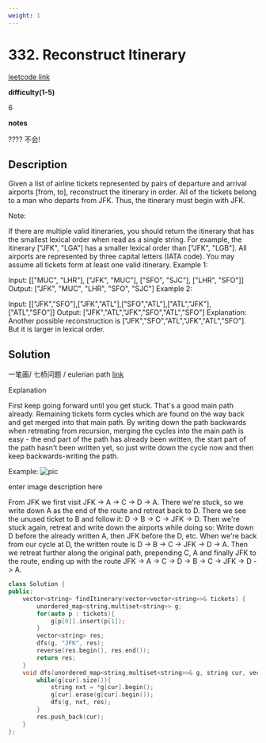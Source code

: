 ```yaml
---
weight: 1
---
```


# 332. Reconstruct Itinerary

[leetcode link](https://leetcode.com/problems/reconstruct-itinerary/)

**difficulty(1-5)** 

6

**notes**   

???? 不会!

## Description

Given a list of airline tickets represented by pairs of departure and arrival airports [from, to], reconstruct the itinerary in order. All of the tickets belong to a man who departs from JFK. Thus, the itinerary must begin with JFK.

Note:

If there are multiple valid itineraries, you should return the itinerary that has the smallest lexical order when read as a single string. For example, the itinerary ["JFK", "LGA"] has a smaller lexical order than ["JFK", "LGB"].
All airports are represented by three capital letters (IATA code).
You may assume all tickets form at least one valid itinerary.
Example 1:

Input: [["MUC", "LHR"], ["JFK", "MUC"], ["SFO", "SJC"], ["LHR", "SFO"]]
Output: ["JFK", "MUC", "LHR", "SFO", "SJC"]
Example 2:

Input: [["JFK","SFO"],["JFK","ATL"],["SFO","ATL"],["ATL","JFK"],["ATL","SFO"]]
Output: ["JFK","ATL","JFK","SFO","ATL","SFO"]
Explanation: Another possible reconstruction is ["JFK","SFO","ATL","JFK","ATL","SFO"].
             But it is larger in lexical order.

## Solution

一笔画/ 七桥问题 / eulerian path  [link](https://leetcode.com/problems/reconstruct-itinerary/discuss/78768/Short-Ruby-Python-Java-C%2B%2B)

Explanation

First keep going forward until you get stuck. That's a good main path already. Remaining tickets form cycles which are found on the way back and get merged into that main path. By writing down the path backwards when retreating from recursion, merging the cycles into the main path is easy - the end part of the path has already been written, the start part of the path hasn't been written yet, so just write down the cycle now and then keep backwards-writing the path.

Example:
![pic](https://www.stefan-pochmann.info/misc/reconstruct-itinerary.png)

enter image description here

From JFK we first visit JFK -> A -> C -> D -> A. There we're stuck, so we write down A as the end of the route and retreat back to D. There we see the unused ticket to B and follow it: D -> B -> C -> JFK -> D. Then we're stuck again, retreat and write down the airports while doing so: Write down D before the already written A, then JFK before the D, etc. When we're back from our cycle at D, the written route is D -> B -> C -> JFK -> D -> A. Then we retreat further along the original path, prepending C, A and finally JFK to the route, ending up with the route JFK -> A -> C -> D -> B -> C -> JFK -> D -> A.
```c++
class Solution {
public:
    vector<string> findItinerary(vector<vector<string>>& tickets) {
        unordered_map<string,multiset<string>> g;
        for(auto p : tickets){
            g[p[0]].insert(p[1]);
        }
        vector<string> res;
        dfs(g, "JFK", res);
        reverse(res.begin(), res.end());
        return res;
    }
    void dfs(unordered_map<string,multiset<string>>& g, string cur, vector<string>&res){
        while(g[cur].size()){
            string nxt = *g[cur].begin();
            g[cur].erase(g[cur].begin());
            dfs(g, nxt, res);
        }
        res.push_back(cur);
    }
};
```